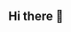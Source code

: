 ## Hi there 👋

<!--
**pat-resch/pat-resch** is a ✨ _special_ ✨ repository because its `README.md` (this file) appears on your GitHub profile.

Here are some ideas to get you started:
Patrick Michael Resch
Student ID 2410710037
Sample call statements:
Python p27761.py slip=2, mass=1500, mu=0.2


